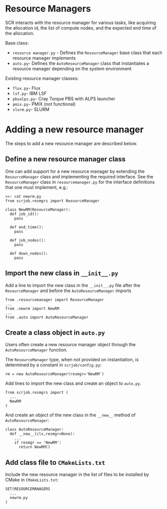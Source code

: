 # Resource Managers
SCR interacts with the resource manager for various tasks,
like acquiring the allocation id, the list of compute nodes,
and the expected end time of the allocation.

Base class:
- ``resource manager.py`` - Defines the ``ResourceManager`` base class that each resource manager implements
- ``auto.py``- Defines the ``AutoResourceManager`` class that instantiates a resource manager depending on the system environment

Existing resource manager classes:
- ``flux.py``- Flux
- ``lsf.py``- IBM LSF
- ``pbsalps.py``- Cray Torque PBS with ALPS launcher
- ``pmix.py``- PMIX (not functional)
- ``slurm.py``- SLURM

# Adding a new resource manager

The steps to add a new resource manager are described below.

## Define a new resource manager class
One can add support for a new resource manager by extending
the `ResourceManager` class and implementing the required interface.
See the `ResourceManager` class in `resourcemanager.py`
for the interface definitions that one must implement, e.g.:

    >>: cat newrm.py
    from scrjob.resmgrs import ResourceManager

    class NewRM(ResourceManager):
      def job_id():
        pass

      def end_time():
        pass

      def job_nodes():
        pass

      def down_nodes():
        pass

## Import the new class in `__init__.py`
Add a line to import the new class in the `__init__.py` file
after the ``ResourceManager`` and before the ``AutoResourceManager`` imports

    from .resourcemanager import ResourceManager
    ...
    from .newrm import NewRM
    ...
    from .auto import AutoResourceManager

## Create a class object in `auto.py`
Users often create a new resource manager object through the `AutoResourceManager` function.

The ``ResourceManager`` type, when not provided on instantiation, is determined by a constant in ``scrjob/config.py``:

    rm = new AutoResourceManager(resmgr='NewRM')

Add lines to import the new class and create an object to `auto.py`.

    from scrjob.resmgrs import (
      ...
      NewRM
    )

And create an object of the new class in the `__new__` method of `AutoResourceManager`:

    class AutoResourceManager:
      def __new__(cls,resmgr=None):
        ...
        if resmgr == 'NewRM':
          return NewRM()

## Add class file to `CMakeLists.txt`
Include the new resource manager in the list of files to be installed by CMake in `CMakeLists.txt`:

    SET(RESOURCEMANAGERS
      ...
      newrm.py
    )
